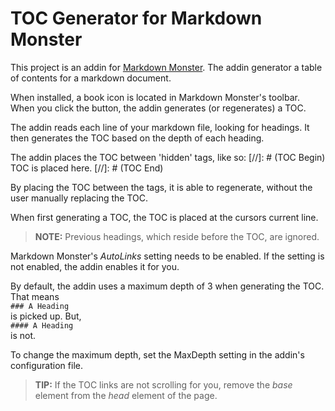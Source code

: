 # TOC Generator for Markdown Monster

This project is an addin for [Markdown Monster](https://markdownmonster.west-wind.com/). The addin generator a table of contents for a markdown document.

When installed, a book icon is located in Markdown Monster's toolbar.
When you click the button, the addin generates (or regenerates) a TOC.

The addin reads each line of your markdown file, looking for headings. It then generates the TOC based on the depth of each heading.

The addin places the TOC between 'hidden' tags, like so:
[//]: # (TOC Begin)
TOC is placed here.
[//]: # (TOC End)

By placing the TOC between the tags, it is able to regenerate, without the user manually replacing the TOC.

When first generating a TOC, the TOC is placed at the cursors current line.

> **NOTE:** Previous headings, which reside before the TOC, are ignored.

Markdown Monster's *AutoLinks* setting needs to be enabled. If the setting is not enabled, the addin enables it for you.

By default, the addin uses a maximum depth of 3 when generating the TOC. That means  
`### A Heading`  
is picked up. But,  
`#### A Heading`  
is not.

To change the maximum depth, set the MaxDepth setting in the addin's configuration file.

> **TIP:** If the TOC links are not scrolling for you, remove the *base* element from the *head* element of the page. 

